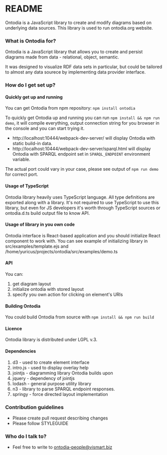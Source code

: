 # README #

Ontodia is a JavaScript library to create and modify diagrams based on underlying data sources. This library is used to run ontodia.org website.

### What is Ontodia for? ###

Ontodia is a JavaScript library that allows you to create and persist diagrams made from data - relational, object, semantic.

It was designed to visualize RDF data sets in particular, but could be tailored to almost any data sourece by implementing data provider interface.  

### How do I get set up? ###

#### Quickly get up and running ####

You can get Ontodia from npm repository: `npm install ontodia`
 
To quickly get Ontodia up and running you can run `npm install && npm run demo`, it will compile everything, output connection string for you browser in the console and you can start trying it.

* http://localhost:10444/webpack-dev-server/ will display Ontodia with static build-in data.
* http://localhost:10444/webpack-dev-server/sparql.html will display Ontodia with SPARQL endpoint set in `SPARQL_ENDPOINT` environment variable.

The actual port could vary in your case, please see output of `npm run demo` for correct port.

#### Usage of TypeScript ####

Ontodia library heavily uses TypeScript language. All type definitions are exported along with a library. It's not required to use TypeScript to use this library, but even for JS developers it's worth through TypeScript sources or ontodia.d.ts build output file to know API.   

#### Usage of library in you own code ####

Ontodia interface is React-based application and you should initialize React component to work with. You can see example of initializing library in src/examples/template.ejs and /home/yuricus/projects/ontodia/src/examples/demo.ts

#### API ####
You can:
1) get diagram layout
2) initialize ontodia with stored layout
3) specify you own action for clicking on element's URIs

#### Building Ontodia ####

You could build Ontodia from source with `npm install && npm run build`

#### Licence ####

Ontodia library is distributed under LGPL v.3.

#### Dependencies ####

1. d3 - used to create element interface
2. intro.js - used to display overlay help
3. jointjs - diagramming library Ontodia builds upon
4. jquery - dependency of jointjs
5. lodash - general purpose utility library
6. n3 - library to parse SPARQL endpoint responses.
7. springy - force directed layout implementation

### Contribution guidelines ###

* Please create pull request describing changes 
* Please follow STYLEGUIDE

### Who do I talk to? ###

* Feel free to write to ontodia-people@vismart.biz
